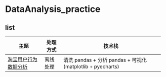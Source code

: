 # DataAnalysis_practice

## list

| 主题 | 处理方式 | 技术栈  |
| ------------ | ------------ | ------------ |
| [淘宝用户行为数据分析](https://github.com/LL0810/DataAnalysis_practice/blob/main/%E6%B7%98%E5%AE%9D%E7%94%A8%E6%88%B7%E8%A1%8C%E4%B8%BA%E6%95%B0%E6%8D%AE%E5%88%86%E6%9E%90.ipynb)       |  离线处理  | 清洗 pandas  + 分析 pandas + 可视化 (matplotlib + pyecharts) |


